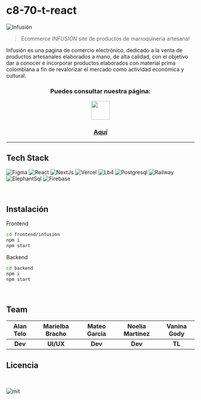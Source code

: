 # c8-70-t-react

![Infusión](https://firebasestorage.googleapis.com/v0/b/backend-econmerce.appspot.com/o/DSC00012.jpg?alt=media&token=89cb95d7-bf7b-450e-accd-c3a8e19b7c5e)
> Ecommerce _INFUSIÓN_ site de productos de marroquineria artesanal

Infusión es una pagina de comercio electrónico, dedicado a la venta de productos artesanales elaborados a mano, de alta calidad, con el objetivo dar a conocer e incorporar productos elaborados con material prima colombiana a fin de revalorizar el mercado como actividad económica y cultural.

<h3 align="center"><b>Puedes consultar nuestra página:</b></h3>

<p align="center">
<img width="50px" align="center" src="https://firebasestorage.googleapis.com/v0/b/backend-econmerce.appspot.com/o/LOGO.png?alt=media&token=4307f6e4-8a53-4582-88a5-eaf9df2f4d91"/>
</p>

<h3 align="center"><a href="https://front-c8-70-t-react.vercel.app/" target="_blank" rel="noopener noreferrer">Aquí</a></h3>

<hr/>

## Tech Stack

![Figma](https://img.shields.io/badge/Figma-purple?style=flat-square&logo=figma&logoColor=f0efe7)
![React](https://img.shields.io/badge/React-181717?style=flat-square&logo=react&logoColor=00d8ff)
![NextJs](https://img.shields.io/badge/Next-181717?style=flat-square&logo=next.js&logoColor=white)
![Vercel](https://img.shields.io/badge/Vercel-white?style=flat-square&logo=vercel.js&logoColor=181717)
![Lb4](https://img.shields.io/badge/Loopback-blue?style=flat-square&logo=loopback.js&logoColor=white)
![Postgresql](https://img.shields.io/badge/Postgresql-f0efe7?style=flat-square&logo=postgresql&logoColor=blue)
![Railway](https://img.shields.io/badge/Railway-181717?style=flat-square&logo=railway.js&logoColor=white)
![ElephantSql](https://img.shields.io/badge/Elephantsql.js-215732?style=flat-square&logo=elephantsql.js&logoColor=white)
![Firebase](https://img.shields.io/badge/Firebase-orange?style=flat-square&logo=firebase.js&logoColor=white)

<br/>

## Instalación

Frontend

```sh
cd frontend/infusion
npm i
npm start
```

Backend
```sh
cd backend
npm i
npm start
```
<br/>

## Team

| Alan Telo | Marielba Bracho | Mateo Garcia | Noelia Martínez | Vanina Gody |
|:-:|:-:|:-:|:-:|:-:|
| **Dev**| **UI/UX**| **Dev**| **Dev**| **TL**|

## Licencia

<br/>

![mit](https://img.shields.io/bower/l/mi)
